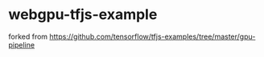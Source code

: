 # webgpu-tfjs-example
forked from https://github.com/tensorflow/tfjs-examples/tree/master/gpu-pipeline
